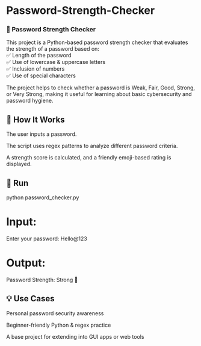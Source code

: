 # Password-Strength-Checker
### 🔐 Password Strength Checker  

This project is a Python-based password strength checker that evaluates the strength of a password based on:  
✅ Length of the password  
✅ Use of lowercase &amp; uppercase letters  
✅ Inclusion of numbers  
✅ Use of special characters

The project helps to check whether a password is Weak, Fair, Good, Strong, or Very Strong, making it useful for learning about basic cybersecurity and password hygiene.

## 🚀 How It Works 

The user inputs a password.

The script uses regex patterns to analyze different password criteria.

A strength score is calculated, and a friendly emoji-based rating is displayed.

## 🎯 Run
python password_checker.py


# Input:

Enter your password: Hello@123


# Output:

Password Strength: Strong 💪

## 💡 Use Cases

Personal password security awareness

Beginner-friendly Python & regex practice

A base project for extending into GUI apps or web tools
